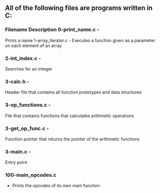 ## All of the following files are programs written in C:

### Filename Description 0-print_name.c -
 Prints a name 1-array_iterator.c - Executes a function given as a parameter on each element of an array

### 2-int_index.c - 
Searches for an integer 

### 3-calc.h - 
Header file that contains all function prototypes and data structures

### 3-op_functions.c -
 File that contains functions that calculates arithmetic operations

### 3-get_op_func.c -
 Function pointer that returns the pointer of the arithmetic functions 
 
 ### 3-main.c -
  Entry point

### 100-main_opcodes.c
 - Prints the opcodes of its own main function